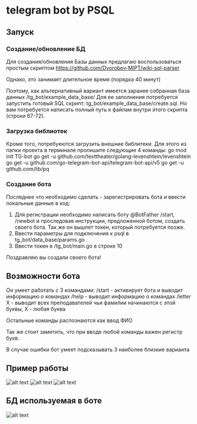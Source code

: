 # telegram bot by PSQL

## Запуск

### Создание/обновление БД
Для создания/обновления Базы данных предлагаю воспользоваться простым скриптом https://github.com/Dvorobev-MIPT/wiki-sql-parser

Однако, это занимает длительное время (порядка 40 минут)

Поэтому, как альтернативный вариант имеется заранее собранная база данных /tg_bot/example_data_base/
Для ее заполнения потребуется запустить готовый SQL скрипт: tg_bot/example_data_base/create.sql. Но вам потребуется написать полный путь к файлам внутри этого скрипта (строки 67-72).

### Загрузка библиотек
Кроме того, потребуеются загрузить внешние библитеки. Для этого из папки проекта в терминале пропишите следующие 4 команды:
go mod init TG-bot
go get -u github.com/texttheater/golang-levenshtein/levenshtein
go get -u github.com/go-telegram-bot-api/telegram-bot-api/v5
go get -u github.com/lib/pq

### Создание бота
Последнее что необходимо сделать - зарегистрировать бота и ввести локальные данные в код:
1. Для регистрации необходимо написать боту @BotFather /start, /newbot и проследовав инструкции, предложенной ботом, создать своего бота. Так же он вышлет токен, который потребуется позже.
2. Ввести параметры для подключения к psql в tg_bot/data_base/params.go
3. Ввести токен в /tg_bot/main.go в строке 10

Поздравляю вы создали своего бота!

## Возможности бота

Он умеет работать с 3 командами:
/start - активирует бота и выводит информацию о командах
/help - выводит информацию о командах
/letter X - выводит всех преподавателей чьи фамилии начинаются с этой буквы, X - любая буква

Остальные команды распознаются как ввод ФИО

Так же стоит заметить, что при вводе любой команды важен регистр букв.

В случае ошибки бот умеет подсказывать 3 наиболее близкие варианта

## Пример работы

![alt text](https://github.com/Dvorobev-MIPT/tg_bot/images/start_help.png)
![alt text](https://github.com/Dvorobev-MIPT/tg_botimages/letter_fio.png)
![alt text](https://github.com/Dvorobev-MIPT/tg_botimages/fio.png)


## БД используемая в боте
![alt text](https://github.com/Dvorobev-MIPT/tg_botimages/Example.jpg)
